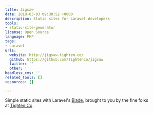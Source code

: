 ```yaml
---
title: Jigsaw
date: 2018-03-03 09:38:52 +0000
description: Static sites for Laravel developers
tools:
- static-site-generator
license: Open Source
language: PHP
tags:
- Laravel
urls:
  website: http://jigsaw.tighten.co/
  github: https://github.com/tightenco/jigsaw
  twitter: ''
  other: ''
headless_cms: ''
related_tools: []
resources: []

---
```

Simple static sites with Laravel's [Blade](https://laravel.com/docs/5.4/blade), brought to you by the fine folks at [Tighten Co](http://tighten.co/).